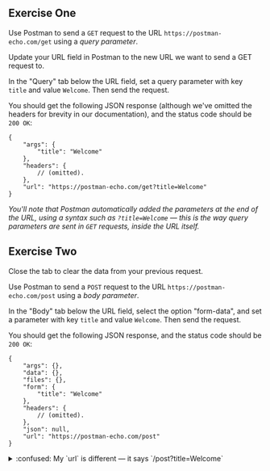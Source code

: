 ## Exercise One

Use Postman to send a `GET` request to the URL `https://postman-echo.com/get`
using a _query parameter_.

Update your URL field in Postman to the new URL we want to send a GET request
to.

In the "Query" tab below the URL field, set a query parameter with key `title`
and value `Welcome`. Then send the request.

You should get the following JSON response (although we've omitted the headers
for brevity in our documentation), and the status code should be `200 OK`:

```jsonc
{
    "args": {
        "title": "Welcome"
    },
    "headers": {
        // (omitted).
    },
    "url": "https://postman-echo.com/get?title=Welcome"
}
```

_You'll note that Postman automatically added the parameters at the end of the
URL, using a syntax such as `?title=Welcome` — this is the way query parameters
are sent in `GET` requests, inside the URL itself._



## Exercise Two

Close the tab to clear the data from your previous request.

Use Postman to send a `POST` request to the URL `https://postman-echo.com/post`
using a _body parameter_.

In the "Body" tab below the URL field, select the option "form-data", and set a
parameter with key `title` and value `Welcome`. Then send the request.

You should get the following JSON response, and the status code should be `200
OK`:

```jsonc
{
    "args": {},
    "data": {},
    "files": {},
    "form": {
        "title": "Welcome"
    },
    "headers": {
        // (omitted).
    },
    "json": null,
    "url": "https://postman-echo.com/post"
}
```

<details>
  <summary>:confused: My `url` is different — it says `/post?title=Welcome`</summary>

  ---

  If you're seeing this, you've probably put it in the 'Params' tab. To fix this:

  1. Close the tab to clear the request you made.
  2. Set up the request to send a POST request to `https://postman-echo.com/post`
  3. Click through to the "Body" tab — not the "Params" tab.
  4. Select `form-data`.
  5. Add a parameter with the key `title` and value `Welcome`.

  ---

</details>